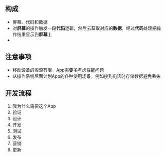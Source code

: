 ## 构成

- 屏幕、代码和数据
- 对**屏幕**的操作触发一段**代码**逻辑，然后去获取对应的**数据**，经过**代码**处理把操作结果显示到**屏幕**上
- 
## 注意事项

- 移动设备的资源有限，App需要多考虑性能问题
- 从操作系统层面计划App的各种使用场景，例如接到电话时存储数据避免丢失

## 开发流程

1. 我为什么需要这个App
2. 验证
3. 设计
4. 开发
5. 测试
6. 发布
7. 营销
8. 更新